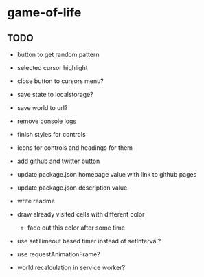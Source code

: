 # game-of-life

## TODO
- button to get random pattern
- selected cursor highlight
- close button to cursors menu?
- save state to localstorage?
- save world to url?

- remove console logs
- finish styles for controls
- icons for controls and headings for them
- add github and twitter button
- update package.json homepage value with link to github pages
- update package.json description value
- write readme
- draw already visited cells with different color
  - fade out this color after some time
- use setTimeout based timer instead of setInterval?
- use requestAnimationFrame?
- world recalculation in service worker?
